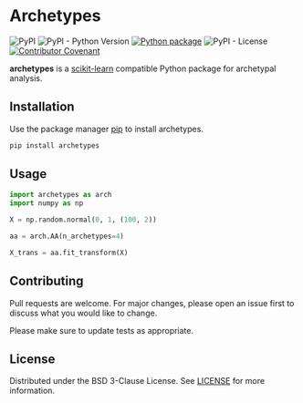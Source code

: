 # Archetypes
![PyPI](https://img.shields.io/pypi/v/archetypes)
![PyPI - Python Version](https://img.shields.io/pypi/pyversions/archetypes)
[![Python package](https://github.com/aleixalcacer/archetypes/actions/workflows/python-package.yml/badge.svg)](https://github.com/aleixalcacer/archetypes/actions/workflows/python-package.yml)
![PyPI - License](https://img.shields.io/pypi/l/archetypes)
[![Contributor Covenant](https://img.shields.io/badge/Contributor%20Covenant-2.0-4baaaa.svg)](CODE_OF_CONDUCT.md)

**archetypes** is a [scikit-learn](https://scikit-learn.org) compatible Python package for archetypal analysis.


## Installation

Use the package manager [pip](https://pip.pypa.io/en/stable/) to install archetypes.

```bash
pip install archetypes
```


## Usage

```python
import archetypes as arch
import numpy as np

X = np.random.normal(0, 1, (100, 2))

aa = arch.AA(n_archetypes=4)

X_trans = aa.fit_transform(X)

```

## Contributing

Pull requests are welcome. For major changes, please open an issue first to discuss what you would like to change.

Please make sure to update tests as appropriate.


## License

Distributed under the BSD 3-Clause License. See [LICENSE](LICENSE) for more information.


